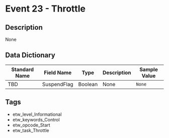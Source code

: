# Event 23 - Throttle

## Description
None

## Data Dictionary
|Standard Name|Field Name|Type|Description|Sample Value|
|---|---|---|---|---|
|TBD|SuspendFlag|Boolean|None|`None`|

## Tags
* etw_level_Informational
* etw_keywords_Control
* etw_opcode_Start
* etw_task_Throttle